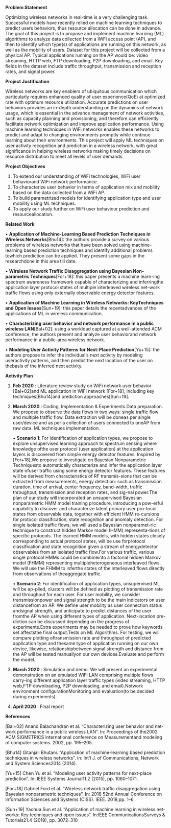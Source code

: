 **Problem Statement** 

Optimizing wireless networks in real-time is a very challenging task. Successful models have recently relied on machine learning techniques to predict users behaviors, thus resource allocation can be done in advance. The goal of this project is to propose and implement machine learning (ML) algorithms to analyze data collected from a WiFi access point (AP), and then to identify which type(s) of applications are running on this network, as well as the mobility of users. Dataset for this project will be collected from a physical AP. Typical applications running on the AP would be: video streaming, HTTP web, FTP downloading, P2P downloading, and email. Key fields in the dataset include traffic throughput, transmission and reception rates, and signal power.

**Project Justification**

Wireless networks are key enablers of ubiquitous communication which particularly requires enhanced quality of user experience(QoE) at optimized rate with optimum resource utilization. Accurate predictions on user behaviors provides an in-depth understanding on the dynamics of network usage, which is essential in the advance management of network activities, such as capacity planning and provisioning, and therefore can efficiently facilitate network optimization and improve application performance. Using machine learning techniques in WiFi networks enables these networks to predict and adapt to changing environments promptly while continue learning about their environments.
This project will apply ML techniques on user activity recognition and prediction in a wireless network, with great significance in helping wireless networks making timely decisions on resource distribution to meet all levels of user demands.

**Project Objectives** 

1. To extend our understanding of WiFi technologies, WiFi user behaviorand WiFi network performance.
2. To characterize user behavior in terms of application mix and mobility based on the data collected from a WiFi AP.
3. To build parametrized models for identifying application type and user mobility using ML techniques.
4. To apply our study further on WiFi user behaviour prediction and resourceallocation.
    
**Related Work** 

• **Application of Machine-Learning Based Prediction Techniques in Wireless Networks**[Bhu14]: the authors provide a survey on various problems of wireless networks that have been solved using machine-learning based prediction techniques and identify additional problems towhich prediction can be applied. They present some gaps in the researchdone in this area till date.

• **Wireless Network Traffic Disaggregation using Bayesian Non-parametric Techniques**[For+18]: this paper presents a machine learn-ing spectrum awareness framework capable of characterizing and inferringthe application layer protocol states of multiple interleaved wireless net-work traffic flows using only externally observable energy detector features.

• **Application of Machine Learning in Wireless Networks: KeyTechniques and Open Issues**[Sun+19]: this paper details the recentadvances of the applications of ML in wireless communication.

• **Characterizing user behavior and network performance in a public wireless LAN**[Bal+02]: using a workload captured at a well-attended ACM conference, the authors present and analyze user behaviorand network performance in a public-area wireless network.

• **Modeling User Activity Patterns for Next-Place Prediction**[Yu+15]: the authors propose to infer the individual’s next activity by modeling useractivity patterns, and then predict the next location of the user on thebasis of the inferred next activity.

**Activity Plan**

1.  **Feb 2020** : Literature review study on WiFi network user behavior [Bal+02]and ML application in WiFi network [For+18], including key techniques[Bhu14]and prediction approaches[Sun+19].
2.  **March 2020** : Coding, Implementation & Experiments.Data preparation. We propose to observe the data flows in two ways: single traffic flow and multiple traffic flow. Data extraction will be doneas per single user/device and as per a collection of users connected to oneAP from raw data. ML techniques implementation. 
    
    • **Scenario 1**: For identification of application types, we propose to explore unsupervised learning approach to spectrum sensing where knowledge ofthe user protocol (user application) at the application layers is discovered from simple energy detector features. Inspired by [For+18],We propose to investigate on Bayesian Nonparametric Techniquesto automatically characterize and infer the application layer state ofuser traffic using some energy detector features. These features will be derived from characteristics of RF transmis-sions that can be extracted from measurements, energy detection: such as transmission duration, time of arrival, center frequency, band-width, traffic throughput, transmission and reception rates, and sig-nal power.The plan of our study will incorporated an unsupervised Bayesian nonparametric HMM model training procedure, introducing a pow-erful capability to discover and characterize latent primary user pro-tocol states from observable data, together with efficient HMM re-cursions for protocol classification, state recognition and anomaly detection. For single isolated traffic flows, we will used a Bayesian nonparamet-ric technique to construct hidden Markov model (HMM) representa-tions of specific protocols.  The learned HMM models, with hidden states closely corresponding to actual protocol states, will be use forprotocol classification and state recognition given a stream of energydetector observables from an isolated traffic flow.For various traffic, various single protocol HMMs could be combineinto a factorial hidden Markov model (FHMM) representing multipleheterogeneous  interleaved  flows. We will use the FHMM to inferthe states of the interleaved flows directly from observations of theaggregate traffic.
    
    • **Scenario 2**: For identification of application types, unsupervised ML will be ap-plied, clusters will be defined as plotting of transmission rate and throughput for each user. For user mobility, we consider transmissionpower and signal strength to be the main indicators on user distancefrom an AP. We define user mobility as user connection status andsignal strength, and anticipate to predict distances of the user fromthe AP when using different types of application.  Next-location pre-diction can be discussed depending on the progress of experiments.Extra experiments may be needed to prove how keywords set affectsthe final output.Tests  on  ML  Algorithms.   For  testing,  we  will  compare  plotting  oftransmission rate and throughput of predicted application type and thesame type of application running on our own device, likewise, relationshipbetween signal strength and distance from the AP will be tested manuallyon our own devices.Evaluate and perform the model.
 
3.  **March 2020** : Simulation and demo. We  will  present  an  experimental demonstration on an emulated WiFi LAN comprising multiple flows carry-ing different application layer traffic types (video streaming, HTTP web,FTP downloading, P2P downloading, and email).Network environment configurationMonitoring and evaluation(to be decided during experiments).
4.  **April 2020** :  Final report

**References**

[Bal+02] Anand Balachandran et al. “Characterizing user behavior and net-work performance in a public wireless LAN”. In: Proceedings of the2002 ACM SIGMETRICS international conference on Measurementand modeling of computer systems. 2002, pp. 195–205.

[Bhu14] Gitanjali  Bhutani. “Application of machine-learning based prediction techniques in wireless networks”.  In: Int’l J. of Communications, Network and System Sciences2014 (2014).

[Yu+15] Chen Yu et al. “Modeling user activity patterns for next-place prediction”. In: IEEE Systems Journal11.2 (2015), pp. 1060–1071.

[For+18] Gabriel Ford et al. “Wireless network traffic disaggregation using Bayesian nonparametric techniques”. In: 2018 52nd Annual Conference on Information Sciences and Systems (CISS). IEEE. 2018,pp. 1–6.

[Sun+19] Yaohua Sun et al. “Application of machine learning in wireless net-works: Key techniques and open issues”. In:IEEE CommunicationsSurveys & Tutorials21.4 (2019), pp. 3072–310
